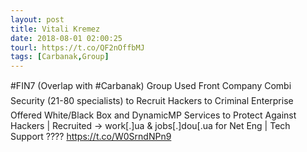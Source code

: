 ```yaml
---
layout: post
title: Vitali Kremez
date: 2018-08-01 02:00:25
tourl: https://t.co/QF2nOffbMJ
tags: [Carbanak,Group]
---
```

#FIN7 (Overlap with #Carbanak) Group Used Front Company Combi Security (21-80 specialists) to Recruit Hackers to Criminal Enterprise
Offered White/Black Box and DynamicMP Services to Protect Against Hackers | Recruited -&gt; work[.]ua &amp; jobs[.]dou[.ua for Net Eng | Tech Support ???? https://t.co/W0SrndNPn9